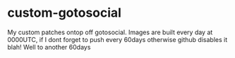 # custom-gotosocial
My custom patches ontop off gotosocial.
Images are built every day at 0000UTC, if I dont forget to push every 60days otherwise github disables it blah!
Well to another 60days
